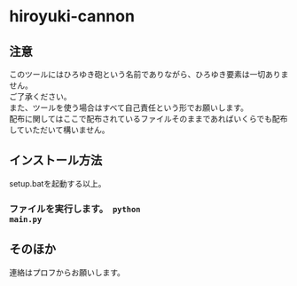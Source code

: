 # hiroyuki-cannon
## 注意
このツールにはひろゆき砲という名前でありながら、ひろゆき要素は一切ありません。 <br/>
ご了承ください。<br/>
また、ツールを使う場合はすべて自己責任という形でお願いします。<br/>
配布に関してはここで配布されているファイルそのままであればいくらでも配布していただいて構いません。<br/>

## インストール方法
setup.batを起動する以上。 <br/>
### ファイルを実行します。　<code>python main.py</code>

## そのほか
連絡はプロフからお願いします。
